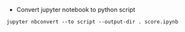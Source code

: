 
- Convert jupyter notebook to python script

```
jupyter nbconvert --to script --output-dir . score.ipynb
```
